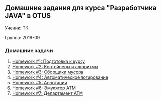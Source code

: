 ## Домашние задания для курса "Разработчика JAVA" в OTUS
Ученик: ТК

Группа: 2019-09

### Домашние задачи
1. [Homework #1: Подготовка к курсу](hw01-maven)
1. [Homework #2: Контейнеры и алгоритмы](hw02-generics-collections)
1. [Homework #3: Сборщики мусора](hw03-gc)
1. [Homework #4: Автоматическое логирование](hw4-automatic-logging)
1. [Homework #5: Аннотации](hw05-testing-framework)
1. [Homework #6: Эмулятор АТМ](hw06-atm)
1. [Homework #7: Департамент ATM](hw07-atm-department)

